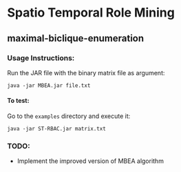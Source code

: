 # Spatio Temporal Role Mining

## maximal-biclique-enumeration

### Usage Instructions:

Run the JAR file with the binary matrix file as argument:

`java -jar MBEA.jar file.txt`

#### To test:

Go to the `examples` directory and execute it:

`java -jar ST-RBAC.jar matrix.txt`

### TODO:
- Implement the improved version of MBEA algorithm